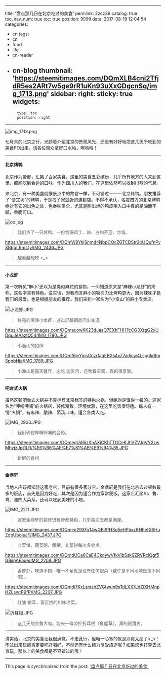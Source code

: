 
---
title: '盘点那几日在北京吃过的美食'
permlink: 2zcz39
catalog: true
toc_nav_num: true
toc: true
position: 9999
date: 2017-08-19 12:04:54
categories:
- cn
tags:
- cn
- food
- life
- cn-reader
- cn-blog
thumbnail: 'https://steemitimages.com/DQmXLB4cni2TfjdR5es2ARt7w5ge9rR1uKn93uXxGDgcnSq/img_1713.png'
sidebar:
    right:
        sticky: true
widgets:
    -
        type: toc
        position: right
---


![img_1713.png](https://steemitimages.com/DQmXLB4cni2TfjdR5es2ARt7w5ge9rR1uKn93uXxGDgcnSq/img_1713.png)

七月末的北京之行，光顾着介绍北京的景观风光，还没有好好地把这几天所吃到的美食PO出来，请各位观众拿好口水帕，啊哈哈！
****
#### 北京烤鸭

北京作为帝都，汇集了百家美食，这里的美食五彩缤纷，几乎所有地方的人来到这里，都能吃到合适的口味。作为四川人的我们，在这里依然可以找到川辣的气息。

来北京，有一种美食就像景点中的故宫一样，不可错过———北京烤鸭。朋友推荐了“便宜坊”的烤鸭，于是找了家就近的连锁店。不得不承认，名震四方的北京烤鸭绝对有它的出色之处，色香味俱全，尤其是刚出炉的鸭皮嚼入口中真的是油而不腻，香脆可口。

![oo.jpg](https://steemitimages.com/DQmT7KaXz5tpQ54ngVuQS8t5tYZM2qEKRoaq3pBsoFvWhYX/oo.jpg)
<blockquote>我们点了一只烤鸭、一份宫保鸡丁、饼、白灼芥蓝、炒饭。</blockquote>

https://steemitimages.com/DQmW9YtjiSnmd4NbpCQcZGTCDStr2oUQufnPvXB6gLRms1y/IMG_2436.JPG
<blockquote>越看越想吃 >_<</blockquote>

****
#### 小龙虾

第一次听见“麻小”还以为是类似麻花的食物，一问知道原来是“麻辣小龙虾”的简称，这名字真有特色。说实话，对我而言麻小的吸引力比烤鸭更大，因为辣味才是我们的最爱。也是根据朋友的推荐，我们来到一家名为“小渔山”的麻小专卖店。

![小龙虾.JPG](https://steemitimages.com/DQmTpYxjwCkBe3Ygm2gzwULTPT9mELhPhfaHATQcqBGjPez/%E5%B0%8F%E9%BE%99%E8%99%BE.JPG)
<blockquote>鲜亮的麻辣小龙虾，透过屏幕都能问出味道。</blockquote>

https://steemitimages.com/DQmeuowKK23dJasQ7EXhFHH7cCG3XrgG2xUDquJeAaztQ54/IMG_1780.JPG
<blockquote>小渔山的招牌</blockquote>

https://steemitimages.com/DQmf6iyYjqsGozrfJqEBXs4xZ7adjcw4LspgkdtmSppbHja/IMG_1789.JPG
<blockquote>小渔山是露天餐厅，边吃 边赏月，还吹着空调，真的很享受。</blockquote>

****
#### 吧台式火锅

虽然这顿吧台式火锅并不算标有北京标签的特色火锅，但绝对是值得一尝的。这家名为“呷哺呷哺”的火锅店，装修精致，环境优雅，在这里吃饭很舒适。每人有一锅“火锅”，有麻辣、酸辣、菌汤口味，适合各类人吃。

![IMG_2930.JPG](https://steemitimages.com/DQmTbwJkFQvD85HDCBtFHG6trTBVDzGYPC8iceGx1im41Mr/IMG_2930.JPG)
<blockquote>我们俩在呷哺呷哺的合影。</blockquote>

https://steemitimages.com/DQmeqUd6jzXnAXjCKhTTGCeKJhVZVJgVY2zwMhzjzJpt1LR/%E6%B6%AE%E7%81%AB%E9%94%85.JPG
<blockquote>新鲜的食材</blockquote>

****
#### 金鼎轩

当地人应该都知晓这家老店，目前有很多家分店。金鼎轩是我们在北京去过顿数最多的饭店，首先是因为好吃，其次是因为适合作为家常便饭。这家店汇聚川、鲁、粤、淮四大菜系，还可以吃到美味的小吃。

![IMG_2211.JPG](https://steemitimages.com/DQmQv4PNTXeXn4LMcRoVsLj7zPRyV7WkAQUF9EamkUb2mmG/IMG_2211.JPG)
<blockquote>这家金鼎轩的装修很有帝都特色，几乎每次去都是满座。</blockquote>

https://steemitimages.com/DQmcg293Fx14wQBi9fHSo5eHPbxzKHhefX6HuZdpUboisJF/IMG_2437.JPG
<blockquote>韭菜饼、蔬菜粥、醪糟，韭菜饼每次多会点。</blockquote>

https://steemitimages.com/DQmdUCa6CeE4CkdywVfkVibSsk6ZRVRciQgf5GRjjpAEaue/IMG_2208.JPG
<blockquote>香辣虾，味道不错，唯一不足就是没有任何配菜（或许是不同地域做法不同吧）。</blockquote>

https://steemitimages.com/DQmdi7KxLsmzhZVGtwun9sTdLXX7JdZiXHMnpHZLswtP9fP/IMG_2207.JPG
<blockquote>红油 猪耳，蛮正宗的川味凉菜。</blockquote>

![折耳根.JPG](https://steemitimages.com/DQmaYMvYAYrc1B8UZNNApGgUmwyNbgTDKxe8gCWpTBnRYUx/%E6%8A%98%E8%80%B3%E6%A0%B9.JPG)
<blockquote>这几天的大鱼大肉，能来一碟凉拌折耳根（鱼腥草），真的很清爽。</blockquote>

****
讲实话，北京的美食让我很满意，不虚此行，但唯一心塞的就是消费太高了>_<！不过出来玩那肯定要吃好喝好，不然还有什么精力享受旅途呢？如果您也打算去北京玩，那以上的美食都是不容错过的哦！

- - -

This page is synchronized from the post: ['盘点那几日在北京吃过的美食'](https://steemit.com/@mrspointm/2zcz39)
